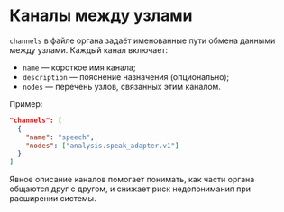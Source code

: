 <!-- neira:meta
id: NEI-20250101-000004-channels-doc
intent: docs
summary: |
  Описание поля channels в спецификации органа и пример использования.
-->

# Каналы между узлами

`channels` в файле органа задаёт именованные пути обмена данными между узлами. Каждый канал включает:

- `name` — короткое имя канала;
- `description` — пояснение назначения (опционально);
- `nodes` — перечень узлов, связанных этим каналом.

Пример:

```json
"channels": [
  {
    "name": "speech",
    "nodes": ["analysis.speak_adapter.v1"]
  }
]
```

Явное описание каналов помогает понимать, как части органа общаются друг с другом, и снижает риск недопонимания при расширении системы.
